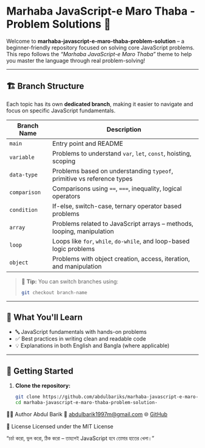 # Marhaba JavaScript-e Maro Thaba - Problem Solutions 🚀

Welcome to **marhaba-javascript-e-maro-thaba-problem-solution** – a beginner-friendly repository focused on solving core JavaScript problems. This repo follows the _“Marhaba JavaScript-e Maro Thaba”_ theme to help you master the language through real problem-solving!

---

## 🏗️ Branch Structure

Each topic has its own **dedicated branch**, making it easier to navigate and focus on specific JavaScript fundamentals.

| Branch Name  | Description                                                            |
| ------------ | ---------------------------------------------------------------------- |
| `main`       | Entry point and README                                                 |
| `variable`   | Problems to understand `var`, `let`, `const`, hoisting, scoping        |
| `data-type`  | Problems based on understanding `typeof`, primitive vs reference types |
| `comparison` | Comparisons using `==`, `===`, inequality, logical operators           |
| `condition`  | If-else, switch-case, ternary operator based problems                  |
| `array`      | Problems related to JavaScript arrays – methods, looping, manipulation |
| `loop`       | Loops like `for`, `while`, `do-while`, and loop-based logic problems   |
| `object`     | Problems with object creation, access, iteration, and manipulation     |

> 🔁 **Tip:** You can switch branches using:
>
> ```bash
> git checkout branch-name
> ```

---

## 🧠 What You'll Learn

- 🔤 JavaScript fundamentals with hands-on problems
- ✅ Best practices in writing clean and readable code
- 💡 Explanations in both English and Bangla (where applicable)

---

## 🚀 Getting Started

1. **Clone the repository:**
   ```bash
   git clone https://github.com/abdulbariks/marhaba-javascript-e-maro-thaba-problem-solution-.git
   cd marhaba-javascript-e-maro-thaba-problem-solution-
   ```

👨‍💻 Author
Abdul Barik
📧 abdulbarik1997m@gmail.com
🌐 [GitHub](https://github.com/abdulbariks)

📄 License
Licensed under the MIT License

“চর্চা করো, ভুল করো, ঠিক করো – তাহলেই JavaScript হবে তোমার হাতের খেলা।”
